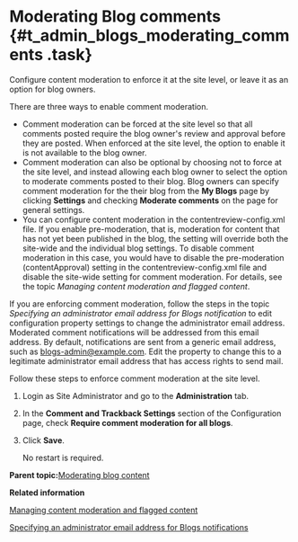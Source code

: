 # Moderating Blog comments {#t_admin_blogs_moderating_comments .task}

Configure content moderation to enforce it at the site level, or leave it as an option for blog owners.

There are three ways to enable comment moderation.

-   Comment moderation can be forced at the site level so that all comments posted require the blog owner's review and approval before they are posted. When enforced at the site level, the option to enable it is not available to the blog owner.
-   Comment moderation can also be optional by choosing not to force at the site level, and instead allowing each blog owner to select the option to moderate comments posted to their blog. Blog owners can specify comment moderation for the their blog from the **My Blogs** page by clicking **Settings** and checking **Moderate comments** on the page for general settings.
-   You can configure content moderation in the contentreview-config.xml file. If you enable pre-moderation, that is, moderation for content that has not yet been published in the blog, the setting will override both the site-wide and the individual blog settings. To disable comment moderation in this case, you would have to disable the pre-moderation \(contentApproval\) setting in the contentreview-config.xml file and disable the site-wide setting for comment moderation. For details, see the topic *Managing content moderation and flagged content*.

If you are enforcing comment moderation, follow the steps in the topic *Specifying an administrator email address for Blogs notification* to edit configuration property settings to change the administrator email address. Moderated comment notifications will be addressed from this email address. By default, notifications are sent from a generic email address, such as blogs-admin@example.com. Edit the property to change this to a legitimate administrator email address that has access rights to send mail.

Follow these steps to enforce comment moderation at the site level.

1.  Login as Site Administrator and go to the **Administration** tab.

2.  In the **Comment and Trackback Settings** section of the Configuration page, check **Require comment moderation for all blogs**.

3.  Click **Save**.

    No restart is required.


**Parent topic:**[Moderating blog content](../admin/c_blogs_admin_moderation_overview.md)

**Related information**  


[Managing content moderation and flagged content](../admin/t_admin_blogs_flag_inappropriate.md)

[Specifying an administrator email address for Blogs notifications](../admin/t_admin_blogs_admin_email.md)

